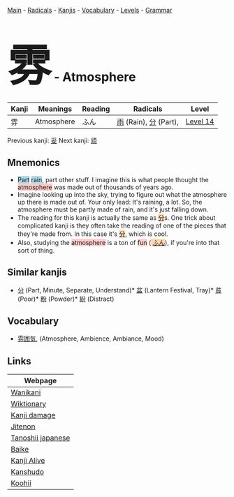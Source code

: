 <style> bigfont {font-size: 100px}</style>
[Main](../index.md) -
[Radicals](../radicals.md) -
[Kanjis](../kanjis.md) -
[Vocabulary](../vocabulary.md) -
[Levels](../levels.md) -
[Grammar](../grammar.md)
# <bigfont> 雰</bigfont> - Atmosphere 

| Kanji | Meanings | Reading | Radicals | Level |
| --- | --- | --- | --- | --- |
| 雰 | Atmosphere | ふん | [雨](../radicals/雨.md) (Rain), [分](../radicals/分.md) (Part),  | [Level 14](../levels/wk_level14.md) |

Previous kanji: [妥](妥.md) Next kanji: [頑](頑.md) 

## Mnemonics
 * <span style="background-color:#ADD8E6"> Part</span> <span style="background-color:#ADD8E6"> rain</span>, part other stuff. I imagine this is what people thought the <span style="background-color:#ffcccb"> atmosphere</span> was made out of thousands of years ago.
* Imagine looking up into the sky, trying to figure out what the atmosphere up there is made out of. Your only lead: It's raining, a lot. So, the atmosphere must be partly made of rain, and it's just falling down.
* The reading for this kanji is actually the same as <span style="background-color:#fed8b1"> [分](https://jisho.org/search/分)</span>s. One trick about complicated kanji is they often take the reading of one of the pieces that they're made from. In this case it's <span style="background-color:#fed8b1"> [分](https://jisho.org/search/分)</span>, which is cool.
* Also, studying the <span style="background-color:#ffcccb"> atmosphere</span> is a ton of <span style="background-color:#ffcccb"> fun</span> (<span style="background-color:#fed8b1"> [ふん](https://jisho.org/search/ふん)</span>), if you're into that sort of thing.


## Similar kanjis
 * [分](分.md) (Part, Minute, Separate, Understand)* [盆](盆.md) (Lantern Festival, Tray)* [貧](貧.md) (Poor)* [粉](粉.md) (Powder)* [紛](紛.md) (Distract)


## Vocabulary
 * [雰囲気](../vocabulary/雰.md), (Atmosphere, Ambience, Ambiance, Mood)



## Links 

| Webpage |
| --- |
| [Wanikani          ](https://www.wanikani.com/kanji/雰) |
| [Wiktionary        ](https://en.wiktionary.org/wiki/雰) |
| [Kanji damage      ](http://www.kanjidamage.com/kanji/search?utf8=✓&q=雰) |
| [Jitenon           ](https://jitenon.com/kanji/雰) |
| [Tanoshii japanese ](https://www.tanoshiijapanese.com/dictionary/kanji.cfm?k=雰) |
| [Baike             ](https://baike.baidu.com/item/雰) |
| [Kanji Alive       ](https://app.kanjialive.com/雰) |
| [Kanshudo          ](https://www.kanshudo.com/searchmn?q=雰) |
| [Koohii            ](https://kanji.koohii.com/study/kanji/雰) |
